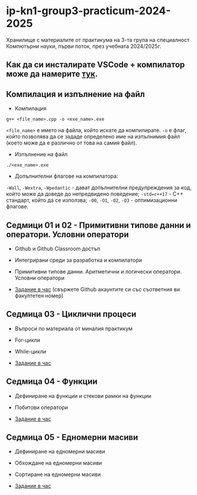 # ip-kn1-group3-practicum-2024-2025

Хранилище с материалите от практикума на 3-та група на специалност Компютърни науки, първи поток, през учебната 2024/2025г.

## Как да си инсталирате VSCode + компилатор може да намерите [тук](https://dev.to/narottam04/step-by-step-guide-how-to-set-up-visual-studio-code-for-c-and-c-programming-2021-1f0i#:~:text=In%20this%20blog%20post%20you%20will%20learn%20how%20to%20set).

## Компилация и изпълнение на файл

- Компилация

```
g++ <file_name>.cpp -o <exe_name>.exe
```

`<file_name>` е името на файла, който искате да компилирате. `-o` е флаг, който позволява да се зададе определено име на изпълнимия файл (което може да е различно от това на самия файл).

- Изпълнение на файл

```
./<exe_name>.exe
```

- Допълнителни флагове на компилатора:

`-Wall`, `-Wextra`, `-Wpedantic` - дават допълнителни предупреждения за код, който може да доведе до непредвидено поведение;
`-std=c++17` - C++ стандарт, който да се използва;
`-O0`, `-O1`, `-O2`, `-O3` - оптимизационни флагове.

## Седмици 01 и 02 - Примитивни типове данни и оператори. Условни оператори

- Github и Github Classroom достъп 

- Интегрирани среди за разработка и компилатори

- Примитивни типове данни. Аритметични и логически оператори. Условни оператори

- [Задание в час](https://classroom.github.com/a/lUGNYv2x) (свържете Github акаунтите си със съответния ви факултетен номер)

## Седмица 03 - Циклични процеси

- Въпроси по материала от миналия практикум

- For-цикли

- While-цикли

- [Задание в час](https://classroom.github.com/a/5ezkKPoU)

## Седмица 04 - Функции

- Дефиниране на функции и стекови рамки на функции

- Побитови оператори

- [Задание в час](https://classroom.github.com/a/H2DrGP8s)

## Седмица 05 - Едномерни масиви

- Дефиниране на едномерни масиви

- Обхождане на едномерни масиви

- Сортиране на едномерни масиви

- [Задание в час](https://classroom.github.com/a/3cCYRpjG)